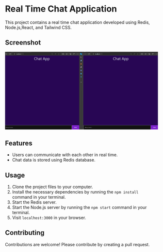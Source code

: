 # Real Time Chat Application

This project contains a real time chat application developed using Redis, Node.js,React, and Tailwind CSS.

## Screenshot

![Chat Application](./client/screenshots/chat_app.gif)


## Features

- Users can communicate with each other in real time.
- Chat data is stored using Redis database.


## Usage

1. Clone the project files to your computer.
2. Install the necessary dependencies by running the `npm install` command in your terminal.
3. Start the Redis server.
4. Start the Node.js server by running the `npm start` command in your terminal.
5. Visit `localhost:3000` in your browser.

## Contributing

Contributions are welcome! Please contribute by creating a pull request.



